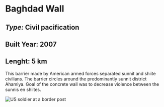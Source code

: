 # Baghdad Wall
## _Type:_ Civil pacification
## Built Year: 2007
## Lenght: 5 km
This barrier made by American armed forces separated sunnit and shiite civilians. The barrier circles around the predominantly sunnit district Ahamiya. Goal of the concrete wall was to decrease violence between the sunnis en shiites.

![US soldier at a border post](http://c1.staticflickr.com/3/2777/4314590644_fa09b94487_b.jpg)


